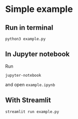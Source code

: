 # Simple example

## Run in terminal

```
python3 example.py
```


## In Jupyter notebook

Run
```
jupyter-notebook
```
and open `example.ipynb`


## With Streamlit

```
streamlit run example.py
```
